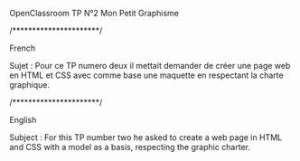 OpenClassroom TP N°2 Mon Petit Graphisme


/**********************/

French

Sujet : Pour ce TP numero deux il mettait demander de créer une page web en HTML et CSS avec comme base une maquette en respectant la charte graphique.


/**********************/

English

Subject : For this TP number two he asked to create a web page in HTML and CSS with a model as a basis, respecting the graphic charter.

